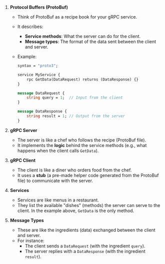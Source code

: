 1. **Protocol Buffers (ProtoBuf)**
    
    - Think of ProtoBuf as a recipe book for your gRPC service.
    - It describes:
        - **Service methods**: What the server can do for the client.
        - **Message types**: The format of the data sent between the client and server.
    - Example:
        
        ```proto
        syntax = "proto3";
        
        service MyService {
            rpc GetData(DataRequest) returns (DataResponse) {}
        }
        
        message DataRequest {
            string query = 1;  // Input from the client
        }
        
        message DataResponse {
            string result = 1; // Output from the server
        }
        ```
        
2. **gRPC Server**
    
    - The server is like a chef who follows the recipe (ProtoBuf file).
    - It implements the **logic** behind the service methods (e.g., what happens when the client calls `GetData`).
3. **gRPC Client**
    
    - The client is like a diner who orders food from the chef.
    - It uses a **stub** (a pre-made helper code generated from the ProtoBuf file) to communicate with the server.
4. **Services**
    
    - Services are like menus in a restaurant.
    - They list the available "dishes" (methods) the server can serve to the client. In the example above, `GetData` is the only method.
5. **Message Types**
    
    - These are like the ingredients (data) exchanged between the client and server.
    - For instance:
        - The client sends a `DataRequest` (with the ingredient `query`).
        - The server replies with a `DataResponse` (with the ingredient `result`).